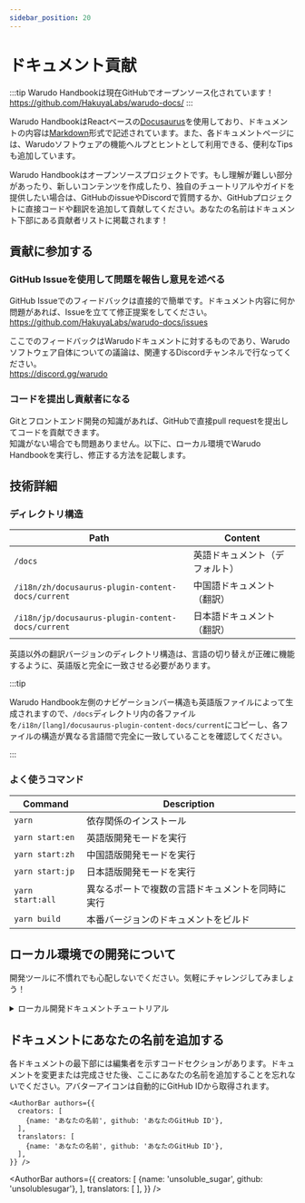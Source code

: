 ```yaml
---
sidebar_position: 20
---
```


# ドキュメント貢献

:::tip
Warudo Handbookは現在GitHubでオープンソース化されています！<br />
https://github.com/HakuyaLabs/warudo-docs/
:::

Warudo HandbookはReactベースの[Docusaurus](https://docusaurus.io/)を使用しており、ドキュメントの内容は[Markdown](https://www.markdownguide.org/)形式で記述されています。また、各ドキュメントページには、Warudoソフトウェアの機能ヘルプとヒントとして利用できる、便利なTipsも追加しています。

Warudo Handbookはオープンソースプロジェクトです。もし理解が難しい部分があったり、新しいコンテンツを作成したり、独自のチュートリアルやガイドを提供したい場合は、GitHubのissueやDiscordで質問するか、GitHubプロジェクトに直接コードや翻訳を追加して貢献してください。あなたの名前はドキュメント下部にある貢献者リストに掲載されます！


## 貢献に参加する

### GitHub Issueを使用して問題を報告し意見を述べる

GitHub Issueでのフィードバックは直接的で簡単です。ドキュメント内容に何か問題があれば、Issueを立てて修正提案をしてください。<br />
https://github.com/HakuyaLabs/warudo-docs/issues

ここでのフィードバックはWarudoドキュメントに対するものであり、Warudoソフトウェア自体についての議論は、関連するDiscordチャンネルで行なってください。<br />
https://discord.gg/warudo

### コードを提出し貢献者になる

Gitとフロントエンド開発の知識があれば、GitHubで直接pull requestを提出してコードを貢献できます。<br />
知識がない場合でも問題ありません。以下に、ローカル環境でWarudo Handbookを実行し、修正する方法を記載します。

## 技術詳細

### ディレクトリ構造

| Path | Content |
|--|--|
| `/docs` | 英語ドキュメント（デフォルト） |
| `/i18n/zh/docusaurus-plugin-content-docs/current` | 中国語ドキュメント（翻訳） |
| `/i18n/jp/docusaurus-plugin-content-docs/current` | 日本語ドキュメント（翻訳） |

英語以外の翻訳バージョンのディレクトリ構造は、言語の切り替えが正確に機能するように、英語版と完全に一致させる必要があります。

:::tip

Warudo Handbook左側のナビゲーションバー構造も英語版ファイルによって生成されますので、`/docs`ディレクトリ内の各ファイルを`/i18n/[lang]/docusaurus-plugin-content-docs/current`にコピーし、各ファイルの構造が異なる言語間で完全に一致していることを確認してください。

:::


### よく使うコマンド

| Command | Description |
|--|--|
| `yarn` | 依存関係のインストール |
| `yarn start:en` | 英語版開発モードを実行 |
| `yarn start:zh` | 中国語版開発モードを実行 |
| `yarn start:jp` | 日本語版開発モードを実行 |
| `yarn start:all` | 異なるポートで複数の言語ドキュメントを同時に実行 |
| `yarn build` | 本番バージョンのドキュメントをビルド |

 
## ローカル環境での開発について

開発ツールに不慣れでも心配しないでください。気軽にチャレンジしてみましょう！

<details>

<summary>ローカル開発ドキュメントチュートリアル</summary>

### 環境の準備

まず、必要な開発環境をダウンロードします。

 - Node.js ダウンロード: https://nodejs.org/en/download/  
	<small>Node.jsはWarudo Handbookの開発に必要なプログラミング言語です。</small> <br />
	<small>LTSバージョンを選択してインストールします（.msi/.exeはWindows用、.pkgはmacOS用）</small> 

 - GitHub Desktop ダウンロード: https://desktop.github.com/  
    <small>GitHub DesktopはGitHub公式のバージョン管理ツールで、コードの提出やブランチのマージを直接行うのに役立ちます。</small>

 - VSCode ダウンロード: https://code.visualstudio.com/  
	<small>VSCodeは一般的な開発者向けエディタで、フロントエンドプロジェクトの開発に適しています。他の馴染みのあるエディタを使っても構いません。</small>

### コマンドラインの使用

 - Windows: ショートカットキーの`Win+R`を使用して`cmd`を実行し、コマンドプロンプトを開きます。

 - macOS: ランチャーから`Terminal`アプリを使用します。

上記の開発環境をインストールした後、ターミナル上で`node -v`コマンドを使用して、インストールされているNode.jsのバージョンを確認できます。

### GitHub Desktopでプロジェクトを追加

 - GitHubアカウントにログイン

 - `HakuyaLabs/warudo-docs`リポジトリを検索

 - ローカル環境にプロジェクトをクローン  
   <small>これでWarudo Handbookのコードがあなたのマシンにダウンロードされました。</small>

 - `Current branch` - `New branch` - ブランチ名を入力 - `Create branch` をクリック    
   <small>ブランチはGitの概念で、自分のブランチ上でファイルの内容を変更しても他の人の作業に影響を与えません。</small>

 - `Publish branch` をクリック  
   <small>これで自分のブランチがリモートリポジトリに反映され、編集を開始できます。</small>

### ローカル環境でWarudo Handbookを実行

まずターミナルを開きます：

 - **`cd <プロジェクトディレクトリのパス>`**  
   <small>Warudo Handbookのプロジェクトディレクトリに移動します。</small>

 - **`corepack enable`**   
   <small>Node.jsのパッケージマネージャーを設定します。</small><br />
   <small>*基本的にはこのコマンドは一度有効にすれば、その後は実行する必要はありません。</small>

 - **`yarn`**  
   <small>依存関係のパッケージをインストールします。</small><br />
   <small>*プロジェクトのpackage.json依存ファイルが更新された場合は、このコマンドを再度実行して依存関係をインストールします。</small>

 - **`yarn start:en`** 英語版を実行
 - **`yarn start:zh`** 中国語版を実行
 - **`yarn start:jp`** 日本語版を実行
 - **`yarn start:all`** 一度に複数の言語環境を実行

これで準備が整い、ローカルマシン上で実行されるWarudo Handbookがブラウザに表示されるはずです。ドキュメント内容を変更して保存すると、ブラウザが自動的にページを更新します。  
ドキュメント内容を編集して試してみてください！

### 編集の開始

 - Markdownファイルを編集し、ブラウザでリアルタイムにページを確認

ほとんどのディレクトリ内のドキュメントは.mdおよび.mdx形式で保存されます。これは[Markdown](https://www.markdownguide.org/)形式のテキストで、いくつかの記述フォーマットコードを含むテキストファイルです。見栄えの良いドキュメントを作成するには、Markdownの書き方を研究してみてください。


### 変更の提出とアップロード

変更を保存した後：

 - GitHub Desktopを開くと、左側のサイドバーにすべての変更が表示されます。提出したい変更ファイルをすべて選択します。 
  Descriptionの入力欄に変更内容の説明を入力し（例：ドキュメントxxの翻訳を追加）、 `Commit` をクリックします。

 - これで今回の変更が提出され、履歴リストに表示されるはずです。

 - ただし、現在この変更は自分のマシン上にしか存在しないため、 `Push Origin` をクリックして変更をGitHubにアップロードします。

 - ヨシ！最初の提出が完了しました。これであなたの変更が保存されました。

### Warudo Handbookのメンテナンスメンバーに連絡し、変更をレビューして公開

 - GitHub上でpull requestを提出し、ドキュメントのメンテナンスメンバーに連絡します。変更が受け入れられ、マージされると公開されます。

</details>

## ドキュメントにあなたの名前を追加する

各ドキュメントの最下部には編集者を示すコードセクションがあります。ドキュメントを変更または完成させた後、ここにあなたの名前を追加することを忘れないでください。アバターアイコンは自動的にGitHub IDから取得されます。

```
<AuthorBar authors={{
  creators: [
    {name: 'あなたの名前', github: 'あなたのGitHub ID'},
  ],
  translators: [
    {name: 'あなたの名前', github: 'あなたのGitHub ID'},
  ],
}} />
```


<AuthorBar authors={{
  creators: [
    {name: 'unsoluble_sugar', github: 'unsolublesugar'},
  ],
  translators: [
  ],
}} />